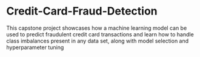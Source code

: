 # Credit-Card-Fraud-Detection
This capstone project showcases how a machine learning model can be used to predict fraudulent credit card transactions and learn how to handle class imbalances present in any data set, along with model selection and hyperparameter tuning
